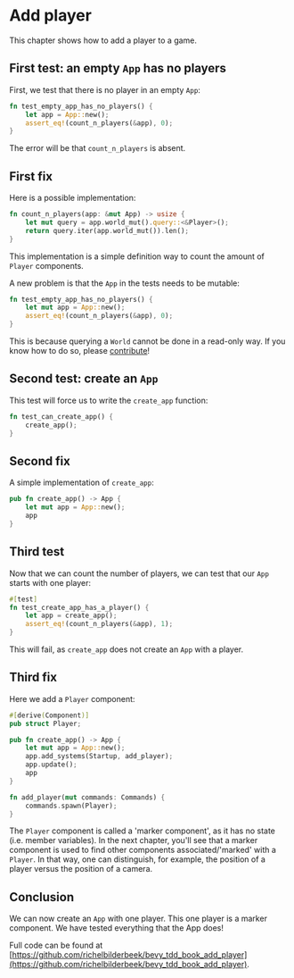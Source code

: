 # Add player

This chapter shows how to add a player to a game.

## First test: an empty `App` has no players

First, we test that there is no player in an empty `App`:

```rust
fn test_empty_app_has_no_players() {
    let app = App::new();
    assert_eq!(count_n_players(&app), 0);
}
```

The error will be that `count_n_players` is absent.

## First fix

Here is a possible implementation:

```rust
fn count_n_players(app: &mut App) -> usize {
    let mut query = app.world_mut().query::<&Player>();
    return query.iter(app.world_mut()).len();
}
```

This implementation is a simple definition way to count the
amount of `Player` components.

A new problem is that the `App` in the tests needs to be mutable:

```rust
fn test_empty_app_has_no_players() {
    let mut app = App::new();
    assert_eq!(count_n_players(&app), 0);
}
```

This is because querying a `World` cannot be done in a read-only way.
If you know how to do so, please [contribute](CONTRIBUTING.md)!

## Second test: create an `App`

This test will force us to write the `create_app` function:

```rust
fn test_can_create_app() {
    create_app();
}
```

## Second fix

A simple implementation of `create_app`:

```rust
pub fn create_app() -> App {
    let mut app = App::new();
    app
}
```

## Third test

Now that we can count the number of players,
we can test that our `App` starts with one player:

```rust
#[test]
fn test_create_app_has_a_player() {
    let app = create_app();
    assert_eq!(count_n_players(&app), 1);
}
```

This will fail, as `create_app` does not create an `App` with
a player.

## Third fix

Here we add a `Player` component:

```rust
#[derive(Component)]
pub struct Player;

pub fn create_app() -> App {
    let mut app = App::new();
    app.add_systems(Startup, add_player);
    app.update();
    app
}

fn add_player(mut commands: Commands) {
    commands.spawn(Player);
}
```

The `Player` component is called a 'marker component',
as it has no state (i.e. member variables).
In the next chapter, you'll see that a marker component
is used to find other components associated/'marked' with a `Player`.
In that way, one can distinguish, for example, the position of a player
versus the position of a camera.

## Conclusion

We can now create an `App` with one player.
This one player is a marker component.
We have tested everything that the App does!

Full code can be found at [https://github.com/richelbilderbeek/bevy_tdd_book_add_player](https://github.com/richelbilderbeek/bevy_tdd_book_add_player).
